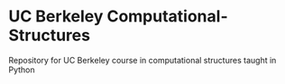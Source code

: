 # UC Berkeley Computational-Structures
Repository for UC Berkeley course in computational structures taught in Python
